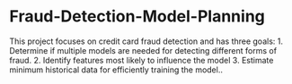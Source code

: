 # Fraud-Detection-Model-Planning
This project focuses on credit card fraud detection and has three goals:   1. Determine if multiple models are needed for detecting different forms of fraud.   2. Identify features most likely to influence the model   3. Estimate minimum historical data for efficiently training the model..

